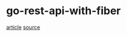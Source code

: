 # go-rest-api-with-fiber

[article](https://blog.logrocket.com/express-style-api-go-fiber/)
[source](https://github.com/firebase007/go-rest-api-with-fiber)